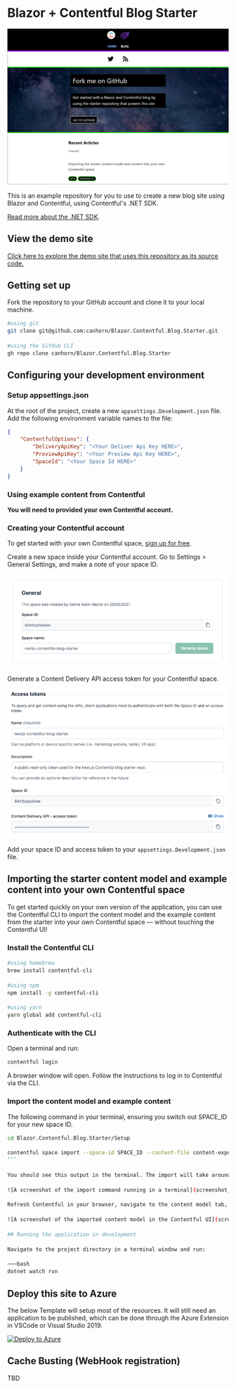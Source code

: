 # Blazor + Contentful Blog Starter

![A screenshot of the Next.js Contentful starter home page](screenshot.png)

This is an example repository for you to use to create a new blog site using Blazor and Contentful, using Contentful's .NET SDK.

[Read more about the .NET SDK](https://www.contentful.com/developers/docs/net/).

## View the demo site

[Click here to explore the demo site that uses this repository as its source code.](https://blazor-contentful-blog-starter.azurewebsites.net/)

## Getting set up

Fork the repository to your GitHub account and clone it to your local machine.

~~~bash
#using git
git clone git@github.com:canhorn/Blazor.Contentful.Blog.Starter.git

#using the GitHub CLI
gh repo clone canhorn/Blazor.Contentful.Blog.Starter
~~~

## Configuring your development environment

### Setup appsettings.json

At the root of the project, create a new `appsettings.Development.json` file. Add the following environment variable names to the file:

~~~json
{
    "ContentfulOptions": {
        "DeliveryApiKey": "<Your Deliver Api Key HERE>",
        "PreviewApiKey": "<Your Preview Api Key HERE>",
        "SpaceId": "<Your Space Id HERE>"
    }
}
~~~

### Using example content from Contentful

**You will need to provided your own Contentful account.**

### Creating your Contentful account

To get started with your own Contentful space, [sign up for free](https://www.contentful.com/sign-up/).

Create a new space inside your Contentful account. Go to Settings > General Settings, and make a note of your space ID.

![A screenshot of space ID settings in the Contentful UI](screenshot_space_id.png)

Generate a Content Delivery API access token for your Contentful space.

![A screenshot of access token settings in the Contentful UI](screenshot_access_token.png)

Add your space ID and access token to your `appsettings.Development.json` file.

## Importing the starter content model and example content into your own Contentful space

To get started quickly on your own version of the application, you can use the Contentful CLI to import the content model and the example content from the starter into your own Contentful space — without touching the Contentful UI!

### Install the Contentful CLI

~~~bash
#using homebrew
brew install contentful-cli

#using npm
npm install -g contentful-cli

#using yarn
yarn global add contentful-cli
~~~

### Authenticate with the CLI

Open a terminal and run:

~~~bash
contentful login
~~~

A browser window will open. Follow the instructions to log in to Contentful via the CLI.

### Import the content model and example content

The following command in your terminal, ensuring you switch out SPACE_ID for your new space ID.

~~~bash
cd Blazor.Contentful.Blog.Starter/Setup

contentful space import --space-id SPACE_ID --content-file content-export.json
```

You should see this output in the terminal. The import will take around 1 minute to complete.

![A screenshot of the import command running in a terminal](screenshot_import_terminal.png)

Refresh Contentful in your browser, navigate to the content model tab, and you'll find the content types have been imported into your space. You'll find the example content by clicking on the content tab.

![A screenshot of the imported content model in the Contentful UI](screenshot_content_model.png)

## Running the application in development

Navigate to the project directory in a terminal window and run:

~~~bash
dotnet watch run
~~~

## Deploy this site to Azure

The below Template will setup most of the resources. It will still need an application to be published, which can be done through the Azure Extension in VSCode or Visual Studio 2019.

[![Deploy to Azure](https://aka.ms/deploytoazurebutton)](https://portal.azure.com/#create/Microsoft.Template/uri/https%3A%2F%2Fraw.githubusercontent.com%2Fcanhorn%2FBlazor.Contentful.Blog.Starter%2Fmaster%2Fazure%2Fdeploy-to-azure.json)


## Cache Busting (WebHook registration)

TBD
